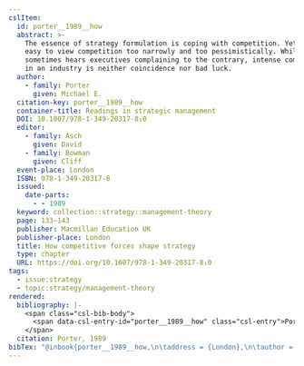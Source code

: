 ```yaml
---
cslItem:
  id: porter__1989__how
  abstract: >-
    The essence of strategy formulation is coping with competition. Yet it is
    easy to view competition too narrowly and too pessimistically. While one
    sometimes hears executives complaining to the contrary, intense competition
    in an industry is neither coincidence nor bad luck.
  author:
    - family: Porter
      given: Michael E.
  citation-key: porter__1989__how
  container-title: Readings in strategic management
  DOI: 10.1007/978-1-349-20317-8₁0
  editor:
    - family: Asch
      given: David
    - family: Bowman
      given: Cliff
  event-place: London
  ISBN: 978-1-349-20317-8
  issued:
    date-parts:
      - - 1989
  keyword: collection::strategy::management-theory
  page: 133–143
  publisher: Macmillan Education UK
  publisher-place: London
  title: How competitive forces shape strategy
  type: chapter
  URL: https://doi.org/10.1007/978-1-349-20317-8₁0
tags:
  - issue:strategy
  - topic:strategy/management-theory
rendered:
  bibliography: |-
    <span class="csl-bib-body">
      <span data-csl-entry-id="porter__1989__how" class="csl-entry">Porter, M. E. 1989. How competitive forces shape strategy. In D. Asch &#38; C. Bowman (Eds.), <i>Readings in strategic management</i> (pp. 133–143). Macmillan Education UK. <a href='https://doi.org/10.1007/978-1-349-20317-8'>https://doi.org/10.1007/978-1-349-20317-8</a>₁0</span>
    </span>
  citation: Porter, 1989
bibTex: "@inbook{porter__1989__how,\n\taddress = {London},\n\tauthor = {Porter, Michael E.},\n\tbooktitle = {Readings in strategic management},\n\teditor = {Asch, David and Bowman, Cliff},\n\tyear = {1989},\n\tpages = {133--143},\n\tpublisher = {Macmillan Education UK},\n\ttitle = {How competitive forces shape strategy},\n}\n\n"
---
```

